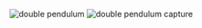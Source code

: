 ![double pendulum](https://user-images.githubusercontent.com/70841430/156402959-1820206f-ad2c-4580-bfe8-b96d86740e25.gif)
![double pendulum capture](https://user-images.githubusercontent.com/70841430/156403235-4447ba89-b975-45d2-8043-acfede9ad186.jpg)
